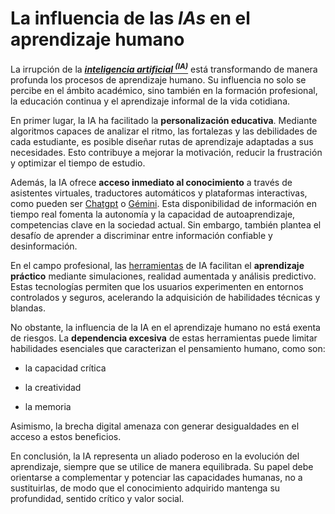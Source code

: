 # La influencia de las _IAs_ en el aprendizaje humano

La irrupción de la ***<ins>inteligencia artificial <sup>(IA)</sup></ins>*** está transformando de manera profunda los procesos de aprendizaje humano. Su influencia no solo se percibe en el ámbito académico, sino también en la formación profesional, la educación continua y el aprendizaje informal de la vida cotidiana.

En primer lugar, la IA ha facilitado la **personalización educativa**. Mediante algoritmos capaces de analizar el ritmo, las fortalezas y las debilidades de cada estudiante, es posible diseñar rutas de aprendizaje adaptadas a sus necesidades. Esto contribuye a mejorar la motivación, reducir la frustración y optimizar el tiempo de estudio.

Además, la IA ofrece **acceso inmediato al conocimiento** a través de asistentes virtuales, traductores automáticos y plataformas interactivas, como pueden ser [Chatgpt](https://chatgpt.com/) o [Gémini](https://gemini.google.com/?hl=es-ES). Esta disponibilidad de información en tiempo real fomenta la autonomía y la capacidad de autoaprendizaje, competencias clave en la sociedad actual. Sin embargo, también plantea el desafío de aprender a discriminar entre información confiable y desinformación.

En el campo profesional, las [herramientas](Datos.txt) de IA facilitan el **aprendizaje práctico** mediante simulaciones, realidad aumentada y análisis predictivo. Estas tecnologías permiten que los usuarios experimenten en entornos controlados y seguros, acelerando la adquisición de habilidades técnicas y blandas.

No obstante, la influencia de la IA en el aprendizaje humano no está exenta de riesgos. La **dependencia excesiva** de estas herramientas puede limitar habilidades esenciales que caracterizan el pensamiento humano, como son:
- la capacidad crítica 
* la creatividad 
+ la memoria 

 Asimismo, la brecha digital amenaza con generar desigualdades en el acceso a estos beneficios.

En conclusión, la IA representa un aliado poderoso en la evolución del aprendizaje, siempre que se utilice de manera equilibrada. Su papel debe orientarse a complementar y potenciar las capacidades humanas, no a sustituirlas, de modo que el conocimiento adquirido mantenga su profundidad, sentido crítico y valor social.
